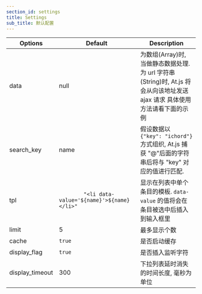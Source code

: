 ```yaml
---
section_id: settings
title: Settings 
sub_title: 默认配置
---
```


<table class="table table-bordered table-striped">
  <colgroup>
  <col class="span1">
  <col class="span1">
  <col class="span6">
</colgroup>
<thead>
  <tr>
    <th>Options</th>
    <th>Default</th>
    <th>Description</th>
  </tr>
</thead>
<tbody>
  <tr>
    <td>data</td>
    <td>null</td>
    <td>
      为数组(Array)时, 当做静态数据处理.
      为 url 字符串(String)时, At.js 将会从向该地址发送 ajax 请求
      具体使用方法请看下面的示例
    </td>
  </tr>
  <tr>
    <td>search_key</td>
    <td>name</td>
    <td>
      假设数据以 <code>{"key": "ichord"}</code> 方式组织, At.js 捕获 "@"后面的字符串后将与 "key" 对应的值进行匹配.
    </td>
  </tr>
  <tr>
    <td>tpl</td>
    <td>
      <code class="html">
        "&lt;li data-value='${name}'&gt;${name}&lt;/li&gt;"
      </code>
    </td>
    <td>
      显示在列表中单个条目的模板. <code>data-value</code> 的值将会在条目被选中后插入到输入框里
    </td>
  </tr>
  <tr>
    <td>limit</td>
    <td>5</td>
    <td>
      最多显示个数
    </td>
  </tr>
  <tr>
   <td>cache</td>
   <td><code>true</code></td>
   <td>
      是否启动缓存
   </td>
 </tr>
  <tr>
   <td>display_flag</td>
   <td><code>true</code></td>
   <td>
      是否插入监听字符
   </td>
 </tr>
 <tr>
   <td>display_timeout</td>
   <td>300</td>
   <td>
      下拉列表延时消失的时间长度, 毫秒为单位
   </td>
 </tr>
</tbody>
</table>
